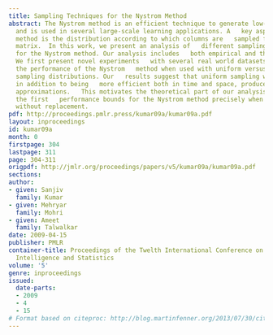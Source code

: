 ```yaml
---
title: Sampling Techniques for the Nystrom Method
abstract: The Nystrom method is an efficient technique to generate low-rank matrix   approximations
  and is used in several large-scale learning applications. A   key aspect of this
  method is the distribution according to which columns are   sampled from the original
  matrix.  In this work, we present an analysis of   different sampling techniques
  for the Nystrom method. Our analysis includes   both empirical and theoretical components.
  We first present novel experiments   with several real world datasets, comparing
  the performance of the Nystrom   method when used with uniform versus non-uniform
  sampling distributions. Our   results suggest that uniform sampling without replacement,
  in addition to being   more efficient both in time and space, produces more effective
  approximations.   This motivates the theoretical part of our analysis which gives
  the first   performance bounds for the Nystrom method precisely when used with uniform   sampling
  without replacement.
pdf: http://proceedings.pmlr.press/kumar09a/kumar09a.pdf
layout: inproceedings
id: kumar09a
month: 0
firstpage: 304
lastpage: 311
page: 304-311
origpdf: http://jmlr.org/proceedings/papers/v5/kumar09a/kumar09a.pdf
sections: 
author:
- given: Sanjiv
  family: Kumar
- given: Mehryar
  family: Mohri
- given: Ameet
  family: Talwalkar
date: 2009-04-15
publisher: PMLR
container-title: Proceedings of the Twelth International Conference on Artificial
  Intelligence and Statistics
volume: '5'
genre: inproceedings
issued:
  date-parts:
  - 2009
  - 4
  - 15
# Format based on citeproc: http://blog.martinfenner.org/2013/07/30/citeproc-yaml-for-bibliographies/
---
```

